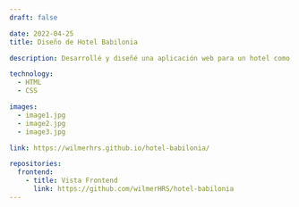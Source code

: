 ```yaml
---
draft: false

date: 2022-04-25
title: Diseño de Hotel Babilonia

description: Desarrollé y diseñé una aplicación web para un hotel como proyecto personal. Utilicé HTML y CSS para crear un diseño adaptado a dispositivos móviles. Además, alojé el proyecto en GitHub para facilitar el acceso y compartir el código fuente. Esta experiencia me permitió aplicar mis conocimientos en el desarrollo web y mejorar mis habilidades en la creación de interfaces responsivas y atractivas.

technology:
  - HTML
  - CSS

images:
  - image1.jpg
  - image2.jpg
  - image3.jpg

link: https://wilmerhrs.github.io/hotel-babilonia/

repositories:
  frontend:
    - title: Vista Frontend
      link: https://github.com/wilmerHRS/hotel-babilonia
---
```

